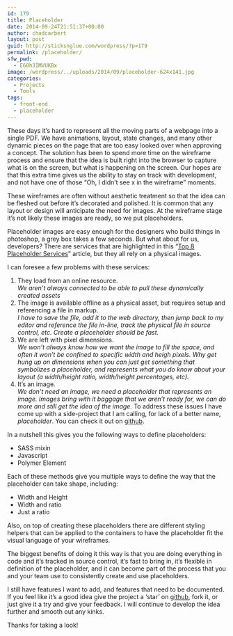 ```yaml
---
id: 179
title: Placeholder
date: 2014-09-24T21:51:37+00:00
author: chadcarbert
layout: post
guid: http://sticksnglue.com/wordpress/?p=179
permalink: /placeholder/
sfw_pwd:
  - E60h3IMVUKBx
image: /wordpress/../uploads/2014/09/placeholder-624x141.jpg
categories:
  - Projects
  - Tools
tags:
  - front-end
  - placeholder
---
```

These days it&#8217;s hard to represent all the moving parts of a webpage into a single PDF. We have animations, layout, state changes, and many other dynamic pieces on the page that are too easy looked over when approving a concept. The solution has been to spend more time on the wireframe process and ensure that the idea is built right into the browser to capture what is on the screen, but what is happening on the screen. Our hopes are that this extra time gives us the ability to stay on track with development, and not have one of those &#8220;Oh, I didn&#8217;t see x in the wireframe&#8221; moments.

These wireframes are often without aesthetic treatment so that the idea can be fleshed out before it&#8217;s decorated and polished. It is common that any layout or design will anticipate the need for images. At the wireframe stage it&#8217;s not likely these images are ready, so we put placeholders.

Placeholder images are easy enough for the designers who build things in photoshop, a grey box takes a few seconds. But what about for us, developers? There are services that are highlighted in this &#8220;[Top 8 Placeholder Services](http://code.tutsplus.com/articles/the-top-8-placeholder-services-for-web-designers--net-19485 "Top 8 Placeholder Services by Tutsplus")&#8221; article, but they all rely on a physical images.

I can foresee a few problems with these services:

  1. They load from an online resource.  
    _We aren&#8217;t always connected to be able to pull these dynamically created assets_
  2. The image is available offline as a physical asset, but requires setup and referencing a file in markup.  
    _I have to save the file, add it to the web directory, then jump back to my editor and reference the file in-line, track the physical file in source control, etc. Create a placeholder should be fast._
  3. We are left with pixel dimensions.  
    _We won&#8217;t always know how we want the image to fill the space, and often it won&#8217;t be confined to specific width and heigh pixels. Why get hung up on dimensions when you can just get something that symbolizes a placeholder, and represents what you do know about your layout (a width/height ratio, width/height percentages, etc)._
  4. It&#8217;s an image.  
    _We don&#8217;t need an image, we need a placeholder that represents an image. Images bring with it baggage that we aren&#8217;t ready for, we can do more and still get the idea of the image._
To address these issues I have come up with a side-project that I am calling, for lack of a better name, _placeholder_. You can check it out on [github](https://github.com/chadian/placeholder "Github - Placeholder").

In a nutshell this gives you the following ways to define placeholders:

  * SASS mixin
  * Javascript
  * Polymer Element

Each of these methods give you multiple ways to define the way that the placeholder can take shape, including:

  * Width and Height
  * Width and ratio
  * Just a ratio



Also, on top of creating these placeholders there are different styling helpers that can be applied to the containers to have the placeholder fit the visual language of your wireframes.

The biggest benefits of doing it this way is that you are doing everything in code and it&#8217;s tracked in source control, it&#8217;s fast to bring in, it&#8217;s flexible in definition of the placeholder, and it can become part of the process that you and your team use to consistently create and use placeholders.

I still have features I want to add, and features that need to be documented. If you feel like it&#8217;s a good idea give the project a &#8216;star&#8217; on [github](http://sticksnglue.com/placeholder/ "Placeholder"), fork it, or just give it a try and give your feedback. I will continue to develop the idea further and smooth out any kinks.

Thanks for taking a look!